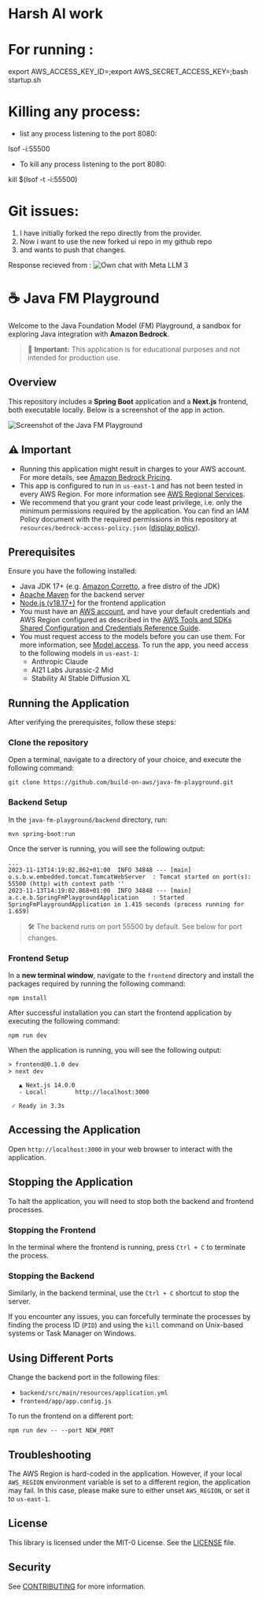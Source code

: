 # Harsh AI work

# For running :

export AWS_ACCESS_KEY_ID=<Amazon access key id for the user>;export AWS_SECRET_ACCESS_KEY=<Amazon secret key>;bash startup.sh

# Killing any process:

- list any process listening to the port 8080:

lsof -i:55500

- To kill any process listening to the port 8080:

kill $(lsof -t -i:55500)

# Git issues:

1. I have initially forked the repo directly from the provider.
2. Now i want to use the new forked ui repo in my github repo
3. and wants to push that changes.

Response recieved from :
![Own chat with Meta LLM 3](image.png)

# ☕ Java FM Playground

Welcome to the Java Foundation Model (FM) Playground, a sandbox for exploring Java integration with **Amazon Bedrock**.

> 🚨 **Important:** This application is for educational purposes and not intended for production use.

## Overview

This repository includes a **Spring Boot** application and a **Next.js** frontend, both executable locally. Below is a screenshot of the app in action.

![Screenshot of the Java FM Playground](resources/screenshot.png)

## ⚠ Important

- Running this application might result in charges to your AWS account. For more details, see [Amazon Bedrock Pricing](https://aws.amazon.com/bedrock/pricing/).
- This app is configured to run in `us-east-1` and has not been tested in every AWS Region. For more information see [AWS Regional Services](https://aws.amazon.com/about-aws/global-infrastructure/regional-product-services).
- We recommend that you grant your code least privilege, i.e. only the minimum permissions required by the application. You can find an IAM Policy document with the required permissions in this repository at `resources/bedrock-access-policy.json` ([display policy](./resources/bedrock-access-policy.json)).

## Prerequisites

Ensure you have the following installed:

- Java JDK 17+ (e.g. [Amazon Corretto](https://aws.amazon.com/corretto), a free distro of the JDK)
- [Apache Maven](https://maven.apache.org/install.html) for the backend server
- [Node.js (v18.17+)](https://docs.npmjs.com/downloading-and-installing-node-js-and-npm) for the frontend application
- You must have an [AWS account](https://aws.amazon.com/free/), and have your default credentials and AWS Region configured as described in the [AWS Tools and SDKs Shared Configuration and Credentials Reference Guide](https://docs.aws.amazon.com/credref/latest/refdocs/creds-config-files.html).
- You must request access to the models before you can use them. For more information, see [Model access](https://docs.aws.amazon.com/bedrock/latest/userguide/model-access.html). To run the app, you need access to the following models in `us-east-1`:
  - Anthropic Claude
  - AI21 Labs Jurassic-2 Mid
  - Stability AI Stable Diffusion XL

## Running the Application

After verifying the prerequisites, follow these steps:

### Clone the repository

Open a terminal, navigate to a directory of your choice, and execute the following command:

```shell
git clone https://github.com/build-on-aws/java-fm-playground.git
```

### Backend Setup

In the `java-fm-playground/backend` directory, run:

```shell
mvn spring-boot:run
```

Once the server is running, you will see the following output:

```shell
...
2023-11-13T14:19:02.862+01:00  INFO 34848 --- [main] o.s.b.w.embedded.tomcat.TomcatWebServer  : Tomcat started on port(s): 55500 (http) with context path ''
2023-11-13T14:19:02.868+01:00  INFO 34848 --- [main] a.c.e.b.SpringFmPlaygroundApplication    : Started SpringFmPlaygroundApplication in 1.415 seconds (process running for 1.659)
```

> 🛠 The backend runs on port 55500 by default. See below for port changes.

### Frontend Setup

In a **new terminal window**, navigate to the `frontend` directory and install the packages required by running the following command:

```shell
npm install
```

After successful installation you can start the frontend application by executing the following command:

```shell
npm run dev
```

When the application is running, you will see the following output:

```shell
> frontend@0.1.0 dev
> next dev

   ▲ Next.js 14.0.0
   - Local:        http://localhost:3000

 ✓ Ready in 3.3s
```

## Accessing the Application

Open `http://localhost:3000` in your web browser to interact with the application.

## Stopping the Application

To halt the application, you will need to stop both the backend and frontend processes.

### Stopping the Frontend

In the terminal where the frontend is running, press `Ctrl + C` to terminate the process.

### Stopping the Backend

Similarly, in the backend terminal, use the `Ctrl + C` shortcut to stop the server.

If you encounter any issues, you can forcefully terminate the processes by finding the process ID (`PID`) and using the `kill` command on Unix-based systems or Task Manager on Windows.

## Using Different Ports

Change the backend port in the following files:

- `backend/src/main/resources/application.yml`
- `frontend/app/app.config.js`

To run the frontend on a different port:

```shell
npm run dev -- --port NEW_PORT
```

## Troubleshooting

The AWS Region is hard-coded in the application. However, if your local `AWS_REGION` environment variable is set to a different region, the application may fail. In this case, please make sure to either unset `AWS_REGION`, or set it to `us-east-1`.

## License

This library is licensed under the MIT-0 License. See the [LICENSE](LICENSE) file.

## Security

See [CONTRIBUTING](CONTRIBUTING.md#security-issue-notifications) for more information.
